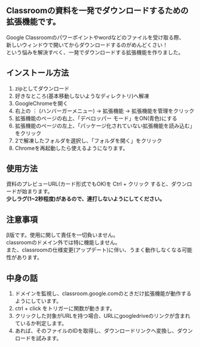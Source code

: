 ## Classroomの資料を一発でダウンロードするための拡張機能です。

Google Classroomのパワーポイントやwordなどのファイルを受け取る際、  
新しいウィンドウで開いてからダウンロードするのがめんどくさい！  
という悩みを解決すべく、一発でダウンロードする拡張機能を作りました。  

## インストール方法
1. zipとしてダウンロード
2. 好きなところ(基本移動しないようなディレクトリ)へ解凍
3. GoogleChromeを開く
4. 右上の ⋮ (ハンバーガーメニュー) → 拡張機能 → 拡張機能を管理をクリック
5. 拡張機能のページの右上、「デベロッパー モード」をON(青色)にする
6. 拡張機能のページの左上、「パッケージ化されていない拡張機能を読み込む」をクリック
7. 2で解凍したフォルダを選択し、「フォルダを開く」をクリック
8. Chromeを再起動したら使えるようになります。

## 使用方法
資料のプレビューURL(カード形式でもOK)を Ctrl + クリック すると、ダウンロードが始まります。  
**少しラグ(1~2秒程度)があるので、連打しないようにしてください。**

## 注意事項
β版です。使用に関して責任を一切負いません。  
classroomのドメイン外では特に機能しません。  
また、classroomの仕様変更(アップデート)に伴い、うまく動作しなくなる可能性があります。  

## 中身の話
1. ドメインを監視し、classroom.google.comのときだけ拡張機能が動作するようにしています。
2. ctrl + click をトリガーに関数が動きます。
3. クリックした対象がURLを持つ場合、URLにgoogledriveのリンクが含まれているか判定します。
4. あれば、そのファイルのIDを取得し、ダウンロードリンクへ変換し、ダウンロードを試みます。
